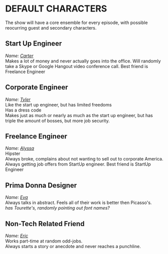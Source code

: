 DEFAULT CHARACTERS
===================
  
The show will have a core ensemble for every episode, with possible reocurring guest and secondary characters.

Start Up Engineer
-------------------
*Name: [Carter](maincast/Carter.md)*  
Makes a lot of money and never actually goes into the office. Will randomly take a Skype or Google Hangout video conference call. Best friend is Freelance Engineer
  
Corporate Engineer
-------------------
*Name: [Tyler](maincast/Tyler.md)*  
Like the start up engineer, but has limited freedoms  
Has a dress code  
Makes just as much or nearly as much as the start up engineer, but has triple the amount of bosses, but more job security.
  
  
Freelance Engineer
-------------------
*Name: [Alyssa](maincast/Alyssa.md)*  
Hipster  
Always broke, complains about not wanting to sell out to corporate America. Always getting job offers from StartUp engineer. Best friend is StartUp Engineer
  
Prima Donna Designer
--------------------
*Name: [Eva](maincast/Eva.md)*  
Always talks in abstract. Feels all of their work is better then Picasso's.  
*has Tourette's, randomly pointing out font names?*

Non-Tech Related Friend
-------------------------
*Name: [Eric](maincast/Eric.md)*  
Works part-time at random odd-jobs.  
Always starts a story or anecdote and never reaches a punchline.
